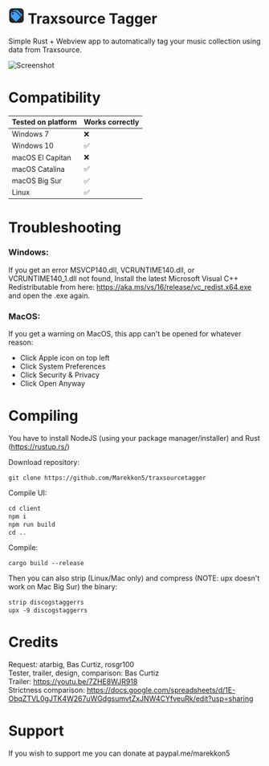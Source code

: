 # ![Logo](https://raw.githubusercontent.com/Marekkon5/traxsourcetagger/main/assets/32x32.png) Traxsource Tagger

Simple Rust + Webview app to automatically tag your music collection using data from Traxsource.

![Screenshot](https://i.imgur.com/Jqm2Lk1.png)

# Compatibility
<table>
    <thead>
        <tr>
            <th>Tested on platform</th>
            <th>Works correctly</th>
        </tr>
    </thead>
    <tbody>
        <tr>
            <td>Windows 7</td>
            <td>❌</td>
        </tr>
        <tr>
            <td>Windows 10</td>
            <td>✅</td>
        </tr>
        <tr>
            <td>macOS El Capitan</td>
            <td>❌</td>
        </tr>
        <tr>
            <td>macOS Catalina</td>
            <td>✅</td>
        </tr>
        <tr>
            <td>macOS Big Sur</td>
            <td>✅</td>
        </tr>
        <tr>
            <td>Linux</td>
            <td>✅</td>
        </tr>
    </tbody>
</table>


# Troubleshooting

### Windows:
If you get an error MSVCP140.dll, VCRUNTIME140.dll, or VCRUNTIME140_1.dll not found, 
Install the latest Microsoft Visual C++ Redistributable from here: https://aka.ms/vs/16/release/vc_redist.x64.exe and open the .exe again.  

### MacOS:
If you get a warning on MacOS, this app can't be opened for whatever reason:  
- Click Apple icon on top left
- Click System Preferences
- Click Security & Privacy
- Click Open Anyway

# Compiling

You have to install NodeJS (using your package manager/installer) and Rust (https://rustup.rs/)

Download repository:
```
git clone https://github.com/Marekkon5/traxsourcetagger
```

Compile UI:
```
cd client
npm i
npm run build
cd ..
```

Compile:
```
cargo build --release
```

Then you can also strip (Linux/Mac only) and compress (NOTE: upx doesn't work on Mac Big Sur) the binary:
```
strip discogstaggerrs
upx -9 discogstaggerrs
```

# Credits

Request: atarbig, Bas Curtiz, rosgr100  
Tester, trailer, design, comparison: Bas Curtiz  
Trailer: https://youtu.be/7ZHE8WJR918  
Strictness comparison: https://docs.google.com/spreadsheets/d/1E-ObqZTVL0gJTK4W267uWGdgsumvtZxJNW4CYfveuRk/edit?usp=sharing  

# Support

If you wish to support me you can donate at paypal.me/marekkon5